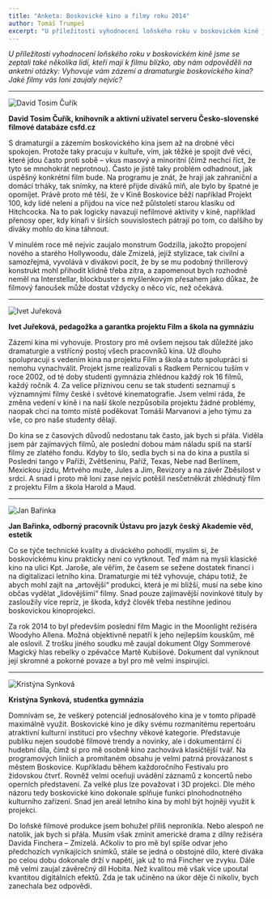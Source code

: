 ```yaml
---
title: "Anketa: Boskovické kino a filmy roku 2014"
author: Tomáš Trumpeš
excerpt: "U příležitosti vyhodnocení loňského roku v boskovickém kině jsme se zeptali také několika lidí, kteří mají k filmu blízko, aby nám odpověděli na anketní otázky: Vyhovuje vám zázemí a dramaturgie boskovického kina? Jaké filmy vás loni zaujaly nejvíc? Odpovídají David Tosim Čuřík, Ivet Juřeková, Jan Bařinka a Kristýna Synková."
---
```


*U příležitosti vyhodnocení loňského roku v boskovickém kině jsme se zeptali také několika lidí, kteří mají k filmu blízko, aby nám odpověděli na anketní otázky: Vyhovuje vám zázemí a dramaturgie boskovického kina? Jaké filmy vás loni zaujaly nejvíc?*

---

<img src="http://i.imgur.com/bxLvWqc.jpg" class="profile-picture" alt="David Tosim Čuřík">

**David Tosim Čuřík, knihovník a aktivní uživatel serveru Česko-slovenské filmové databáze csfd.cz**

S dramaturgií a zázemím boskovického kina jsem až na drobné věci spokojen. Protože taky pracuju v kultuře, vím, jak těžké je spojit dvě věci, které jdou často proti sobě – vkus masový a minoritní (čímž nechci říct, že tyto se mnohokrát neprotnou). Často je jistě taky problém odhadnout, jak úspěšný konkrétní film bude. Na programu je znát, že hrají jak zahraniční a domácí trháky, tak snímky, na které přijde diváků míň, ale bylo by špatné je opomíjet. Právě proto mě těší, že v Kině Boskovice běží například Projekt 100, kdy lidé nelení a přijdou na více než půlstoletí starou klasiku od Hitchcocka. Na to pak logicky navazují nefilmové aktivity v kině, například přenosy oper, kdy kinaři v širších souvislostech pátrají po tom, co dalšího by diváky mohlo do kina táhnout.

V minulém roce mě nejvíc zaujalo monstrum Godzilla, jakožto propojení nového a starého Hollywoodu, dále Zmizelá, jejíž stylizace, tak civilní a samozřejmá, vyvolává v divákovi pocit, že by se mu podobný thrillerový konstrukt mohl přihodit klidně třeba zítra, a zapomenout bych rozhodně neměl na Interstellar, blockbuster s myšlenkovým přesahem jako důkaz, že filmový fanoušek může dostat vždycky o něco víc, než očekává.

---

<img src="http://i.imgur.com/AKFDOFW.jpg" class="profile-picture" alt="Ivet Juřeková">

**Ivet Juřeková, pedagožka a garantka projektu Film a škola na gymnáziu**

Zázemí kina mi vyhovuje. Prostory pro mě ovšem nejsou tak důležité jako dramaturgie a vstřícný postoj všech pracovníků kina. Už dlouho spolupracuji s vedením kina na projektu Film a škola a tuto spolupráci si nemohu vynachválit. Projekt jsme realizovali s Radkem Pernicou tuším v roce 2002, od té doby studenti gymnázia zhlédnou každý rok 16 filmů, každý ročník 4. Za velice příznivou cenu se tak studenti seznamují s významnými filmy české i světové kinematografie. Jsem velmi ráda, že změna vedení v kině i na naší škole nezpůsobila projektu žádné problémy, naopak chci na tomto místě poděkovat Tomáši Marvanovi a jeho týmu za vše, co pro naše studenty dělají.

Do kina se z časových důvodů nedostanu tak často, jak bych si přála. Viděla jsem pár zajímavých filmů, ale poslední dobou mám náladu spíš na starší filmy ze zlatého fondu. Kdyby to šlo, sedla bych si na do kina a pustila si Poslední tango v Paříži, Zvětšeninu, Paříž, Texas, Nebe nad Berlínem, Mexickou jízdu, Mrtvého muže, Jules a Jim, Revizory a na závěr Zběsilost v srdci. A snad i proto mě loni zase nejvíc potěšil nesčetněkrát zhlédnutý film z projektu Film a škola Harold a Maud.

---

<img src="http://i.imgur.com/hahFYDK.jpg" class="profile-picture" alt="Jan Bařinka">

**Jan Bařinka, odborný pracovník Ústavu pro jazyk český Akademie věd, estetik**

Co se týče technické kvality a diváckého pohodlí, myslím si, že boskovickému kinu prakticky není co vytknout. Teď mám na mysli klasické kino na ulici Kpt. Jaroše, ale věřím, že časem se sežene dostatek financí i na digitalizaci letního kina. Dramaturgie mi též vyhovuje, chápu totiž, že abych mohl zajít na „artovější“ produkci, která je mi bližší, musí na sebe kino občas vydělat „lidovějšími“ filmy. Snad pouze zajímavější novinkové tituly by zasloužily více repríz, je škoda, když člověk třeba nestihne jedinou boskovickou kinoprojekci.

Za rok 2014 to byl především poslední film Magic in the Moonlight režiséra Woodyho Allena. Možná objektivně nepatří k jeho nejlepším kouskům, mě ale oslovil. Z trošku jiného soudku mě zaujal dokument Olgy Sommerové Magický hlas rebelky o zpěvačce Martě Kubišové. Dokument dal vyniknout její skromné a pokorné povaze a byl pro mě velmi inspirující.

---

<img src="http://i.imgur.com/jquAMqA.jpg" class="profile-picture" alt="Kristýna Synková">

**Kristýna Synková, studentka gymnázia**

Domnívám se, že veškerý potenciál jednosálového kina je v tomto případě maximálně využit. Boskovické kino je díky svému rozmanitému repertoáru atraktivní kulturní institucí pro všechny věkové kategorie. Představuje publiku nejen soudobé filmové trendy a novinky, ale i dokumentární či hudební díla, čímž si pro mě osobně kino zachovává klasičtější tvář. Na programových liniích a promítaném obsahu je velmi patrná provázanost s městem Boskovice. Kupříkladu během každoročního Festivalu pro židovskou čtvrť. Rovněž velmi oceňuji uvádění záznamů z koncertů nebo operních představení. Za velké plus lze považovat i 3D projekci. Dle mého názoru tedy boskovické kino dokonale splňuje funkci plnohodnotného kulturního zařízení. Snad jen areál letního kina by mohl být hojněji využit k projekci.

Do loňské filmové produkce jsem bohužel příliš nepronikla. Nebo alespoň ne natolik, jak bych si přála. Musím však zmínit americké drama z dílny režiséra Davida Finchera – Zmizelá. Ačkoliv to pro mě byl spíše odvar jeho předchozích vynikajících snímků, stále se jedná o obstojné dílo, které diváka po celou dobu dokonale drží v napětí, jak už to má Fincher ve zvyku. Dále mě velmi zaujal závěrečný díl Hobita. Než kvalitou mě však více upoutal kvantitou digitálních efektů. Zda je tak učiněno na úkor děje či nikoliv, bych zanechala bez odpovědi.
